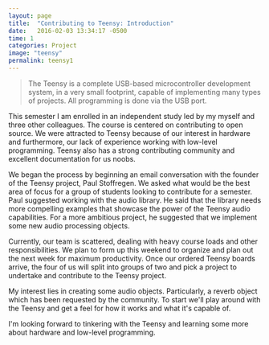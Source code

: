 ```yaml
---
layout: page
title:  "Contributing to Teensy: Introduction"
date:   2016-02-03 13:34:17 -0500
time: 1
categories: Project
image: "teensy"
permalink: teensy1
---
```

> The Teensy is a complete USB-based microcontroller development system, in a very small footprint, capable of implementing many types of projects. All programming is done via the USB port.

This semester I am enrolled in an independent study led by my myself and three other colleagues. The course is centered on contributing to open source. We were attracted to Teensy because of our interest in hardware and furthermore, our lack of experience working  with low-level programming. Teensy also has a strong contributing community and excellent documentation for us noobs.

We began the process by beginning an email conversation with the founder of the Teensy project, Paul Stoffregen. We asked what would be the best area of focus for a group of students looking to contribute for a semester. Paul suggested working with the audio library. He said that the library needs more compelling examples that showcase the power of the Teensy audio capabilities.  For a more ambitious project, he suggested that we implement some new audio processing objects.

Currently, our team is scattered, dealing with heavy course loads and other responsibilities. We plan to form up this weekend to organize and plan out the next week for maximum productivity. Once our ordered Teensy boards arrive, the four of us will split into groups of two and pick a project to undertake and contribute to the Teensy project.

My interest lies in creating some audio objects. Particularly, a reverb object which has been requested by the community. To start we'll play around with the Teensy and get a feel for how it works and what it's capable of.

I'm looking forward to tinkering with the Teensy and learning some more about hardware and low-level programming.  
